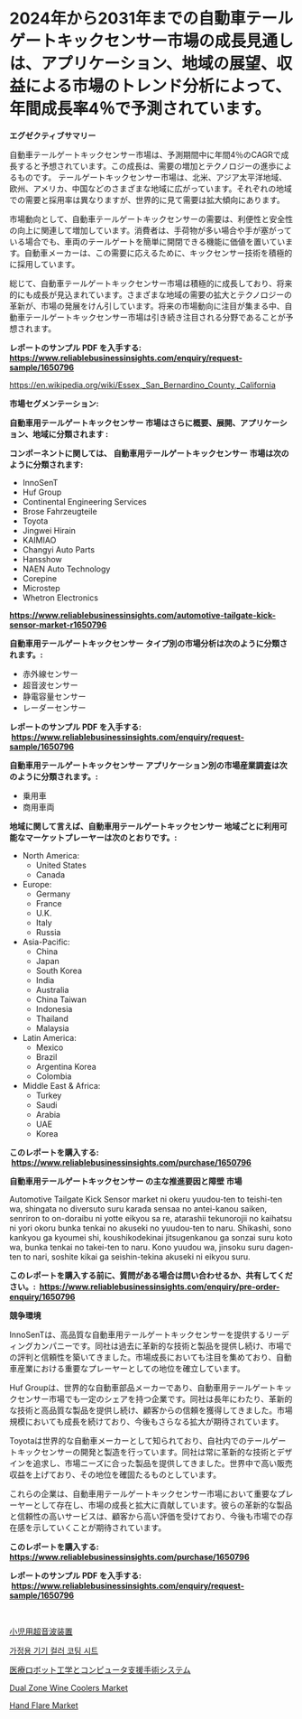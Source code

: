 <p><h1>2024年から2031年までの自動車テールゲートキックセンサー市場の成長見通しは、アプリケーション、地域の展望、収益による市場のトレンド分析によって、年間成長率4％で予測されています。</h1></p><p><strong>エグゼクティブサマリー</strong></p>
<p><p>自動車テールゲートキックセンサー市場は、予測期間中に年間4％のCAGRで成長すると予想されています。この成長は、需要の増加とテクノロジーの進歩によるものです。 テールゲートキックセンサー市場は、北米、アジア太平洋地域、欧州、アメリカ、中国などのさまざまな地域に広がっています。それぞれの地域での需要と採用率は異なりますが、世界的に見て需要は拡大傾向にあります。</p><p>市場動向として、自動車テールゲートキックセンサーの需要は、利便性と安全性の向上に関連して増加しています。消費者は、手荷物が多い場合や手が塞がっている場合でも、車両のテールゲートを簡単に開閉できる機能に価値を置いています。自動車メーカーは、この需要に応えるために、キックセンサー技術を積極的に採用しています。</p><p>総じて、自動車テールゲートキックセンサー市場は積極的に成長しており、将来的にも成長が見込まれています。さまざまな地域の需要の拡大とテクノロジーの革新が、市場の発展をけん引しています。将来の市場動向に注目が集まる中、自動車テールゲートキックセンサー市場は引き続き注目される分野であることが予想されます。</p></p>
<p><strong>レポートのサンプル PDF を入手する: <a href="https://www.reliablebusinessinsights.com/enquiry/request-sample/1650796">https://www.reliablebusinessinsights.com/enquiry/request-sample/1650796</a></strong></p>
<p><a href="https://en.wikipedia.org/wiki/Essex,_San_Bernardino_County,_California">https://en.wikipedia.org/wiki/Essex,_San_Bernardino_County,_California</a></p>
<p><strong>市場セグメンテーション:</strong></p>
<p><strong> 自動車用テールゲートキックセンサー 市場はさらに概要、展開、アプリケーション、地域に分類されます :</strong></p>
<p><strong>コンポーネントに関しては、 自動車用テールゲートキックセンサー 市場は次のように分類されます: &nbsp;</strong></p>
<p><ul><li>InnoSenT</li><li>Huf Group</li><li>Continental Engineering Services</li><li>Brose Fahrzeugteile</li><li>Toyota</li><li>Jingwei Hirain</li><li>KAIMIAO</li><li>Changyi Auto Parts</li><li>Hansshow</li><li>NAEN Auto Technology</li><li>Corepine</li><li>Microstep</li><li>Whetron Electronics</li></ul></p>
<p><strong><a href="https://www.reliablebusinessinsights.com/automotive-tailgate-kick-sensor-market-r1650796">https://www.reliablebusinessinsights.com/automotive-tailgate-kick-sensor-market-r1650796</a></strong></p>
<p><strong> 自動車用テールゲートキックセンサー タイプ別の市場分析は次のように分類されます。:</strong></p>
<p><ul><li>赤外線センサー</li><li>超音波センサー</li><li>静電容量センサー</li><li>レーダーセンサー</li></ul></p>
<p><strong>レポートのサンプル PDF を入手する: &nbsp;<a href="https://www.reliablebusinessinsights.com/enquiry/request-sample/1650796">https://www.reliablebusinessinsights.com/enquiry/request-sample/1650796</a></strong></p>
<p><strong> 自動車用テールゲートキックセンサー アプリケーション別の市場産業調査は次のように分類されます。:</strong></p>
<p><ul><li>乗用車</li><li>商用車両</li></ul></p>
<p><strong>地域に関して言えば、自動車用テールゲートキックセンサー 地域ごとに利用可能なマーケットプレーヤーは次のとおりです。:</strong></p>
<p><ul>
    <li>
        North America:
        <ul>
            <li>United States</li>
            <li>Canada</li>
        </ul>
    </li>
    <li>
        Europe:
        <ul>
            <li>Germany</li>
            <li>France</li>
            <li>U.K.</li>
            <li>Italy</li>
            <li>Russia</li>
        </ul>
    </li>
    <li>
        Asia-Pacific:
        <ul>
            <li>China</li>
            <li>Japan</li>
            <li>South Korea</li>
            <li>India</li>
            <li>Australia</li>
            <li>China Taiwan</li>
            <li>Indonesia</li>
            <li>Thailand</li>
            <li>Malaysia</li>
        </ul>
    </li>
    <li>
        Latin America:
        <ul>
            <li>Mexico</li>
            <li>Brazil</li>
            <li>Argentina Korea</li>
            <li>Colombia</li>
        </ul>
    </li>
    <li>
        Middle East & Africa:
        <ul>
            <li>Turkey</li>
            <li>Saudi</li>
            <li>Arabia</li>
            <li>UAE</li>
            <li>Korea</li>
        </ul>
    </li>
    </ul></p>
<p><strong>このレポートを購入する: &nbsp;<a href="https://www.reliablebusinessinsights.com/purchase/1650796">https://www.reliablebusinessinsights.com/purchase/1650796</a></strong></p>
<p><strong>自動車用テールゲートキックセンサー の主な推進要因と障壁 市場</strong></p>
<p><p>Automotive Tailgate Kick Sensor market ni okeru yuudou-ten to teishi-ten wa, shingata no diversuto suru karada sensaa no antei-kanou saiken, senriron to on-doraibu ni yotte eikyou sa re, atarashii tekunorojii no kaihatsu ni yori okoru bunka tenkai no akuseki no yuudou-ten to naru. Shikashi, sono kankyou ga kyoumei shi, koushikodekinai jitsugenkanou ga sonzai suru koto wa, bunka tenkai no takei-ten to naru. Kono yuudou wa, jinsoku suru dagen-ten to nari, soshite kikai ga seishin-tekina akuseki ni eikyou suru.</p></p>
<p><strong>このレポートを購入する前に、質問がある場合は問い合わせるか、共有してください。:&nbsp; <a href="https://www.reliablebusinessinsights.com/enquiry/pre-order-enquiry/1650796">https://www.reliablebusinessinsights.com/enquiry/pre-order-enquiry/1650796</a></strong></p>
<p><strong>競争環境</strong></p>
<p><p>InnoSenTは、高品質な自動車用テールゲートキックセンサーを提供するリーディングカンパニーです。同社は過去に革新的な技術と製品を提供し続け、市場での評判と信頼性を築いてきました。市場成長においても注目を集めており、自動車産業における重要なプレーヤーとしての地位を確立しています。</p><p>Huf Groupは、世界的な自動車部品メーカーであり、自動車用テールゲートキックセンサー市場でも一定のシェアを持つ企業です。同社は長年にわたり、革新的な技術と高品質な製品を提供し続け、顧客からの信頼を獲得してきました。市場規模においても成長を続けており、今後もさらなる拡大が期待されています。</p><p>Toyotaは世界的な自動車メーカーとして知られており、自社内でのテールゲートキックセンサーの開発と製造を行っています。同社は常に革新的な技術とデザインを追求し、市場ニーズに合った製品を提供してきました。世界中で高い販売収益を上げており、その地位を確固たるものとしています。</p><p>これらの企業は、自動車用テールゲートキックセンサー市場において重要なプレーヤーとして存在し、市場の成長と拡大に貢献しています。彼らの革新的な製品と信頼性の高いサービスは、顧客から高い評価を受けており、今後も市場での存在感を示していくことが期待されています。</p></p>
<p><strong>このレポートを購入する: &nbsp; <a href="https://www.reliablebusinessinsights.com/purchase/1650796">https://www.reliablebusinessinsights.com/purchase/1650796</a></strong></p>
<p><strong>レポートのサンプル PDF を入手する: &nbsp;<a href="https://www.reliablebusinessinsights.com/enquiry/request-sample/1650796">https://www.reliablebusinessinsights.com/enquiry/request-sample/1650796</a></strong><strong></strong></p>
<p>&nbsp;</p>
<p><p><a href="https://github.com/LizaHeller2023/Market-Research-Report-List-1/blob/main/2468528141174.md">小児用超音波装置</a></p><p><a href="https://github.com/hzumrdvas204296/Market-Research-Report-List-2/blob/main/9376834149035.md">가정용 기기 컬러 코팅 시트</a></p><p><a href="https://github.com/jkjreqjscoxx7/Market-Research-Report-List-2/blob/main/4739906141175.md">医療ロボット工学とコンピュータ支援手術システム</a></p><p><a href="https://github.com/cameroneffertz/Market-Research-Report-List-1/blob/main/dual-zone-wine-coolers-market.md">Dual Zone Wine Coolers Market</a></p><p><a href="https://issuu.com/reportprime-2/docs/hand-flare-market-size-2030.pptx">Hand Flare Market</a></p></p>